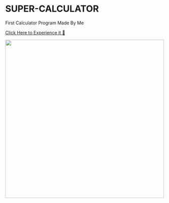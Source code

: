 # SUPER-CALCULATOR
First Calculator Program Made By Me
<p>
<a href="https://onlinegdb.com/m9vYEB6O3">Click Here to Experience it 🚀 </a> 
</p>
<img src="https://www.involve.me/assets/images/blog/how-to-create-a-simple-price-calculator-and-capture-more-leads/calculator-L.png" height="500">
